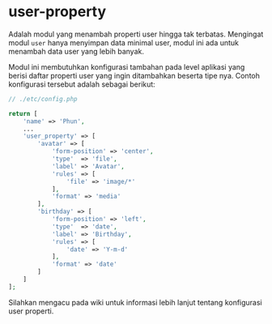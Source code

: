 # user-property

Adalah modul yang menambah properti user hingga tak terbatas. Mengingat modul `user`
hanya menyimpan data minimal user, modul ini ada untuk menambah data user yang
lebih banyak.

Modul ini membutuhkan konfigurasi tambahan pada level aplikasi yang berisi daftar
properti user yang ingin ditambahkan beserta tipe nya. Contoh konfigurasi tersebut
adalah sebagai berikut:

```php
// ./etc/config.php

return [
    'name' => 'Phun',
    ...
    'user_property' => [
        'avatar' => [
            'form-position' => 'center',
            'type'  => 'file',
            'label' => 'Avatar',
            'rules' => [
                'file' => 'image/*'
            ],
            'format' => 'media'
        ],
        'birthday' => [
            'form-position' => 'left',
            'type'  => 'date',
            'label' => 'Birthday',
            'rules' => [
                'date' => 'Y-m-d'
            ],
            'format' => 'date'
        ]
    ]
];
```

Silahkan mengacu pada wiki untuk informasi lebih lanjut tentang konfigurasi user
properti.